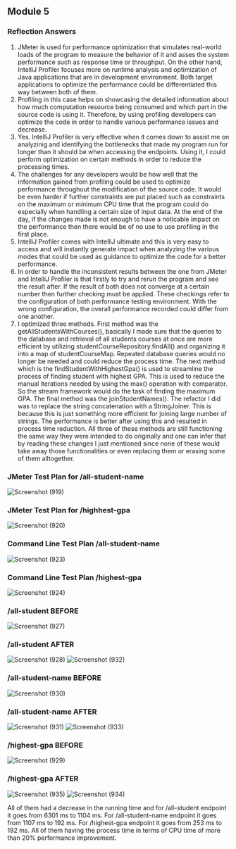 ## Module 5
### Reflection Answers
1. JMeter is used for performance optimization that simulates real-world loads of the program to measure the behavior of it and asses the system performance such as response time or throughput. On the other hand, IntelliJ Profiler focuses more on runtime analysis and optimization of Java applications that are in development environment. Both target applications to optimize the performance could be differentiated this way between both of them. 
2. Profiling in this case helps on showcasing the detailed information about how much computation resource being consumed and which part in the source code is using it. Therefore, by using profiling developers can optimize the code in order to handle various performance issues and decrease. 
3. Yes. IntelliJ Profiler is very effective when it comes down to assist me on analyzinig and identifying the bottlenecks that made my program run for longer than it should be when accessing the endpoints. Using it, I could perform optimization on certain methods in order to reduce the processing times.
4. The challenges for any developers would be how well that the information gained from profiling could be used to optimize performance throughout the modification of the source code. It would be even harder if further constraints are put placed such as constraints on the maximum or minimum CPU time that the program could do especially when handling a certain size of input data. At the end of the day, if the changes made is not enough to have a noticable impact on the performance then there would be of no use to use profiling in the first place.
5. IntelliJ Profiler comes with IntelliJ ultimate and this is very easy to access and will instantly generate impact when analyzing the various modes that could be used as guidance to optimize the code for a better performance.
6. In order to handle the inconsistent results between the one from JMeter and IntelliJ Profiler is that firstly to try and rerun the program and see the result after. If the result of both does not converge at a certain number then further checking must be applied. These checkings refer to the configuration of both performance testing environment. With the wrong configuration, the overall performance recorded could differ from one another.
7. I optimized three methods. First method was the getAllStudentsWithCourses(), basically I made sure that the queries to the database and retrieval of all students courses at once are more efficient by utilizing studentCourseRepository.findAll() and organizing it into a map of studentCourseMap. Repeated database queries would no longer be needed and could reduce the process time. The next method which is the findStudentWithHighestGpa() is used to streamline the process of finding student with highest GPA. This is used to reduce the manual iterations needed by using the max() operation with comparator. So the stream framework would do the task of finding the maximum GPA. The final method was the joinStudentNames(). The refactor I did was to replace the string concatenation with a StringJoiner. This is because this is just something more efficient for joining large number of strings. The performance is better after using this and resulted in process time reduction. All three of these methods are still functioning the same way they were intended to do originally and one can infer that by reading these changes I just mentioned since none of these would take away those functionalities or even replacing them or erasing some of them alltogether.







### JMeter Test Plan for /all-student-name
![Screenshot (919)](https://github.com/samuelcodingjourney/exercise-profiling/assets/94734973/9776e2bd-7f42-4a1a-8f95-b14035256181)

### JMeter Test Plan for /highhest-gpa
![Screenshot (920)](https://github.com/samuelcodingjourney/exercise-profiling/assets/94734973/da9b9afe-0982-48f6-80f9-a79df38e1277)

### Command Line Test Plan /all-student-name
![Screenshot (923)](https://github.com/samuelcodingjourney/exercise-profiling/assets/94734973/09cfebf8-1abd-457f-a1e9-f1dc9d1af0dc)

### Command Line Test Plan /highest-gpa
![Screenshot (924)](https://github.com/samuelcodingjourney/exercise-profiling/assets/94734973/ad7bebb4-909c-4cec-8d62-07338a582c32)

### /all-student BEFORE
![Screenshot (927)](https://github.com/samuelcodingjourney/exercise-profiling/assets/94734973/6b9af0e8-a0d8-4642-a8a2-c0a99ca0b687)

### /all-student AFTER
![Screenshot (928)](https://github.com/samuelcodingjourney/exercise-profiling/assets/94734973/3ab2cc98-2067-4415-8deb-d426c74692f8)
![Screenshot (932)](https://github.com/samuelcodingjourney/exercise-profiling/assets/94734973/152659a1-6b6d-4c3a-9b83-36773f424c91)

### /all-student-name BEFORE
![Screenshot (930)](https://github.com/samuelcodingjourney/exercise-profiling/assets/94734973/753e5d2c-76ce-48a6-9acf-ce2a3471e96b)

### /all-student-name AFTER
![Screenshot (931)](https://github.com/samuelcodingjourney/exercise-profiling/assets/94734973/178e4406-de3b-4dd0-9078-cd8e7ed9e97d)
![Screenshot (933)](https://github.com/samuelcodingjourney/exercise-profiling/assets/94734973/33b0b630-2f33-414b-aa8c-44c444bd851c)

### /highest-gpa BEFORE
![Screenshot (929)](https://github.com/samuelcodingjourney/exercise-profiling/assets/94734973/e9564d7a-24fd-43cb-aa62-5554dcdfb99f)

### /highest-gpa AFTER
![Screenshot (935)](https://github.com/samuelcodingjourney/exercise-profiling/assets/94734973/90dc7a92-9e2a-404a-b56e-b20b09bbec1b)
![Screenshot (934)](https://github.com/samuelcodingjourney/exercise-profiling/assets/94734973/15517dc8-73c0-42d0-a624-8d250566247d)


All of them had a decrease in the running time and for /all-student endpoint it goes from 6301 ms to 1104 ms. For /all-student-name endpoint it goes from 1107 ms to 192 ms. For /highest-gpa endpoint it goes from 253 ms to 192 ms. All of them having the process time in terms of CPU time of more than 20% performance improvement. 
